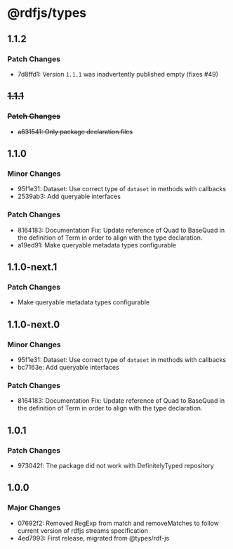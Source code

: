 # @rdfjs/types

## 1.1.2

### Patch Changes

- 7d8ffd1: Version `1.1.1` was inadvertently published empty (fixes #49)

## ~~1.1.1~~

### ~~Patch Changes~~

- ~~a631541: Only package declaration files~~

## 1.1.0

### Minor Changes

- 95f1e31: Dataset: Use correct type of `dataset` in methods with callbacks
- 2539ab3: Add queryable interfaces

### Patch Changes

- 8164183: Documentation Fix: Update reference of Quad to BaseQuad in the definition of Term in order to align with the type declaration.
- a19ed91: Make queryable metadata types configurable

## 1.1.0-next.1

### Patch Changes

- Make queryable metadata types configurable

## 1.1.0-next.0

### Minor Changes

- 95f1e31: Dataset: Use correct type of `dataset` in methods with callbacks
- bc7163e: Add queryable interfaces

### Patch Changes

- 8164183: Documentation Fix: Update reference of Quad to BaseQuad in the definition of Term in order to align with the type declaration.

## 1.0.1

### Patch Changes

- 973042f: The package did not work with DefinitelyTyped repository

## 1.0.0

### Major Changes

- 07692f2: Removed RegExp from match and removeMatches to follow current version of rdfjs streams specification
- 4ed7993: First release, migrated from @types/rdf-js
